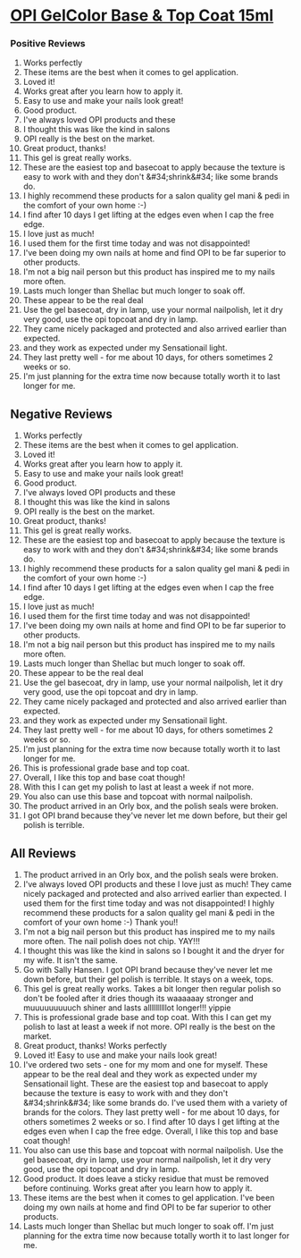 # [OPI GelColor Base &amp; Top Coat 15ml](https://products.checkmycream.com/products/OPI-GelColor-Base-and-Top-Coat-15ml.html)

### Positive Reviews

<ol>
      <li>Works perfectly</li>
      <li>These items are the best when it comes to gel application.  </li>
      <li>Loved it!</li>
      <li>Works great after you learn how to apply it.</li>
      <li>Easy to use and make your nails look great!</li>
      <li>Good product.  </li>
      <li>I&#x27;ve always loved OPI products and these</li>
      <li>I thought this was like the kind in salons</li>
      <li>OPI really is the best on the market.</li>
      <li>Great product, thanks!</li>
      <li>This gel is great really works.</li>
      <li>These are the easiest top and basecoat to apply because the texture is easy to work with and they don&#x27;t &amp;#34;shrink&amp;#34; like some brands do.</li>
      <li>I highly recommend these products for a salon quality gel mani &amp; pedi in the comfort of your own home :-)</li>
      <li>I find after 10 days I get lifting at the edges even when I cap the free edge.</li>
      <li>I love just as much!</li>
      <li>I used them for the first time today and was not disappointed!</li>
      <li>I&#x27;ve been doing my own nails at home and find OPI to be far superior to other products.</li>
      <li>I&#x27;m not a big nail person but this product has inspired me to my nails more often.  </li>
      <li>Lasts much longer than Shellac but much longer to soak off.  </li>
      <li>These appear to be the real deal</li>
      <li>Use the gel basecoat, dry in lamp, use your normal nailpolish, let it dry very good, use the opi topcoat and dry in lamp.</li>
      <li>They came nicely packaged and protected and also arrived earlier than expected.</li>
      <li>and they work as expected under my Sensationail light.</li>
      <li>They last pretty well - for me about 10 days, for others sometimes 2 weeks or so.</li>
      <li>I&#x27;m just planning for the extra time now because totally worth it to last longer for me.</li>
</ol>


<h2>Negative Reviews</h2>
<ol>
<li> Works perfectly</li>
<li> These items are the best when it comes to gel application.  </li>
<li> Loved it!</li>
<li> Works great after you learn how to apply it.</li>
<li> Easy to use and make your nails look great!</li>
<li> Good product.  </li>
<li> I&#x27;ve always loved OPI products and these</li>
<li> I thought this was like the kind in salons</li>
<li> OPI really is the best on the market.</li>
<li> Great product, thanks!</li>
<li> This gel is great really works.</li>
<li> These are the easiest top and basecoat to apply because the texture is easy to work with and they don&#x27;t &amp;#34;shrink&amp;#34; like some brands do.</li>
<li> I highly recommend these products for a salon quality gel mani &amp; pedi in the comfort of your own home :-)</li>
<li> I find after 10 days I get lifting at the edges even when I cap the free edge.</li>
<li> I love just as much!</li>
<li> I used them for the first time today and was not disappointed!</li>
<li> I&#x27;ve been doing my own nails at home and find OPI to be far superior to other products.</li>
<li> I&#x27;m not a big nail person but this product has inspired me to my nails more often.  </li>
<li> Lasts much longer than Shellac but much longer to soak off.  </li>
<li> These appear to be the real deal</li>
<li> Use the gel basecoat, dry in lamp, use your normal nailpolish, let it dry very good, use the opi topcoat and dry in lamp.</li>
<li> They came nicely packaged and protected and also arrived earlier than expected.</li>
<li> and they work as expected under my Sensationail light.</li>
<li> They last pretty well - for me about 10 days, for others sometimes 2 weeks or so.</li>
<li> I&#x27;m just planning for the extra time now because totally worth it to last longer for me.</li>
<li> This is professional grade base and top coat.  </li>
<li> Overall, I like this top and base coat though!</li>
<li> With this I can get my polish to last at least a week if not more.  </li>
<li> You also can use this base and topcoat with normal nailpolish.</li>
<li> The product arrived in an Orly box, and the polish seals were broken.</li>
<li> I got OPI brand because they&#x27;ve never let me down before, but their gel polish is terrible.  </li>
</ol>

<h2>All Reviews</h2>

<ol>
    <li> The product arrived in an Orly box, and the polish seals were broken.</li>
    <li> I&#x27;ve always loved OPI products and these I love just as much! They came nicely packaged and protected and also arrived earlier than expected. I used them for the first time today and was not disappointed! I highly recommend these products for a salon quality gel mani &amp; pedi in the comfort of your own home :-) Thank you!!</li>
    <li> I&#x27;m not a big nail person but this product has inspired me to my nails more often.  The nail polish does not chip. YAY!!!</li>
    <li> I thought this was like the kind in salons so I bought it and the dryer for my wife. It isn&#x27;t the same.</li>
    <li> Go with Sally Hansen.  I got OPI brand because they&#x27;ve never let me down before, but their gel polish is terrible.  It stays on a week, tops.</li>
    <li> This gel is great really works. Takes a bit longer then regular polish so don&#x27;t be fooled after it dries though its waaaaaay stronger and muuuuuuuuuch shiner and lasts allllllllllot longer!!! yippie</li>
    <li> This is professional grade base and top coat.  With this I can get my polish to last at least a week if not more.  OPI really is the best on the market.</li>
    <li> Great product, thanks! Works perfectly</li>
    <li> Loved it! Easy to use and make your nails look great!</li>
    <li> I&#x27;ve ordered two sets - one for my mom and one for myself. These appear to be the real deal and they work as expected under my Sensationail light. These are the easiest top and basecoat to apply because the texture is easy to work with and they don&#x27;t &amp;#34;shrink&amp;#34; like some brands do. I&#x27;ve used them with a variety of brands for the colors. They last pretty well - for me about 10 days, for others sometimes 2 weeks or so. I find after 10 days I get lifting at the edges even when I cap the free edge. Overall, I like this top and base coat though!</li>
    <li> You also can use this base and topcoat with normal nailpolish. Use the gel basecoat, dry in lamp, use your normal nailpolish, let it dry very good, use the opi topcoat and dry in lamp.</li>
    <li> Good product.  It does leave a sticky residue that must be removed before continuing.  Works great after you learn how to apply it.</li>
    <li> These items are the best when it comes to gel application.  I&#x27;ve been doing my own nails at home and find OPI to be far superior to other products.</li>
    <li> Lasts much longer than Shellac but much longer to soak off.  I&#x27;m just planning for the extra time now because totally worth it to last longer for me.</li>
</ol>




